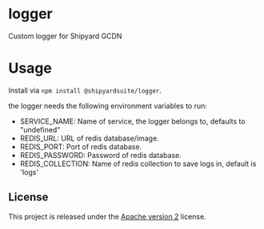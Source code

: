 # logger
Custom logger for Shipyard GCDN

# Usage
Install via `npm install @shipyardsuite/logger`.

the logger needs the following environment variables to run:
- SERVICE_NAME: Name of service, the logger belongs to, defaults to "undefined"
- REDIS_URL: URL of redis database/image.
- REDIS_PORT: Port of redis database.
- REDIS_PASSWORD: Password of redis database.
- REDIS_COLLECTION: Name of redis collection to save logs in, default is 'logs'

## License
This project is released under the [Apache version 2](LICENSE) license.